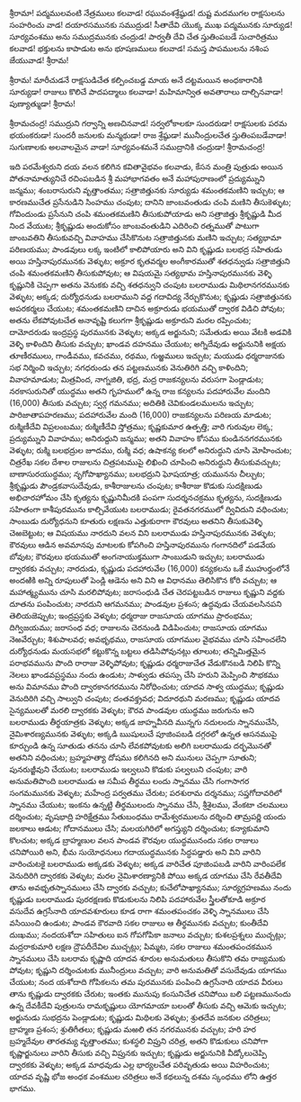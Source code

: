 ﻿శ్రీరామా! పద్మములవంటి నేత్రములు కలవాడ! రఘువంశశ్రేష్ఠుడ! దుష్ట మదముగల రాక్షసులను సంహరించు వాడ! దయారసమునకు సముద్రుడ! సీతాదేవి యొక్క ముఖ పద్మమునకు సూర్యుడ! సూర్యవంశము అను సముద్రమునకు చంద్రుడ! పార్వతీ దేవి చేత స్తుతింపబడే సుచారిత్రము కలవాడ! భక్తులను కాపాడుట అను భూషణములు కలవాడ! సమస్త పాపములను నశింప జేయువాడ! శ్రీరామ! 

శ్రీరామ! మారీచుడనే రాక్షసుడిచేత కల్పించబడ్డ మాయ అనే దట్టమయిన అంధకారానికి సూర్యుడా! రాజులు కొలిచే పాదపద్మాలు కలవాడా! మహిమాన్విత అవతారాలు దాల్చినవాడా! పుణ్యాత్ముడా! శ్రీరామ! 

శ్రీరామచంద్ర! సముద్రుని గర్వాన్ని అణచినవాడ! సర్వలోకాలకూ సుందరుడా! రాక్షసులకు పరమ భయంకరుడా! సుందరీ జనులకు మన్మథుడా! రాజ శ్రేష్ఠుడా! మునీంద్రులచేత స్తుతింపబడేవాడా! సుగుణాలకు అలవాలమైన వాడా! సూర్యవంశమనే సముద్రానికి చంద్రుడా! శ్రీరామచంద్ర! 

ఇది పరమేశ్వరుని దయ వలన కలిగిన కవితావైభవం కలవాడు, కేసన మంత్రి పుత్రుడు అయిన పోతనామాత్యునిచే రచింపబడిన శ్రీ మహాభాగవతం అనే మహాపురాణంలో ప్రద్యుమ్నుని జన్మము; శంబరాసురుని వృత్తాంతము; సత్రాజిత్తునకు సూర్యుడు శమంతకమణిని ఇచ్చుట; ఆ కారణముచేత ప్రసేనుడిని సింహము చంపుట; దానిని జాంబవంతుడు చంపి మణిని తీసుకెళ్ళుట; గోవిందుండు ప్రసేనుని చంపి శమంతకమణిని తీసుకుపోయాడు అని సత్రాజిత్తు శ్రీకృష్ణుడి మీద నింద వేయుట; శ్రీకృష్ణుడు అందుకోసం జాంబవంతుడిని ఎదిరించి రత్నముతో పాటుగా జాంబవతిని తీసుకువచ్చి వివాహము చేసికొనుట సత్రాజిత్తునకు మణిని ఇచ్చుట; సత్యభామా పరిణయము; పాండవులు లక్క ఇంటిలో కాలిపోయారు అని విని కృష్ణుడు బలభద్ర సహితుడు అయి హస్తినాపురమునకు వెళ్ళుట; అక్రూర కృతవర్మల అంగీకారముతో శతధన్వుడు సత్రాజిత్తుని చంపి శమంతకమణిని తీసుకుపోవుట; ఆ విషయమై సత్యభామ హస్తినాపురమునకు వెళ్ళి కృష్ణునికి చెప్పగా అతను వెనుకకు వచ్చి శతధన్వుని చంపుట బలరాముడు మిథిలానగరమునకు వెళ్ళుట; అక్కడ; దుర్యోధనుడు బలరాముని వద్ద గదావిద్య నేర్చుకొనుట; కృష్ణుడు సత్రాజిత్తునకు అపరకర్మలు చేయుట; శమంతకమణిని దాచిన అక్రూరుడు భయముతో ద్వారక విడిచి పోవుట; అతను లేకపోవుటచేత అనావృష్టి కలుగగా శ్రీకృష్ణుడు అక్రూరుని మరల రప్పించుట; దామోదరుడు ఇంద్రప్రస్థ పురమునకు వెళ్ళుట; అక్కడ అర్జునుని; సమేతుడు అయి వేటకి అడవికి వెళ్ళి కాళిందిని తీసుకు వచ్చుట; ఖాండవ దహనము చేయుట; అగ్నిదేవుడు అర్జునునికి అక్షయ తూణీరములు, గాండీవము, కవచము, రథము, గుఱ్ఱములు ఇచ్చుట; మయుడు ధర్మరాజునకు సభ నిర్మించి ఇచ్చుట; నగధరుండు తన పట్టణమునకు వెనుతిరిగి వచ్చి కాళిందిని; వివాహమాడుట; మిత్రవింద, నాగ్నజితి, భద్ర, మద్ర రాజకన్యలను వరుసగా పెండ్లాడుట; నరకాసురునితో యుద్ధము అతని గృహములో ఉన్న రాజ కన్యలను పదహారువేల మందిని (16,000) తీసుకు వచ్చుట; స్వర్గ గమనము; అదితికి చెవికుండలములను ఇచ్చుట; పారిజాతాపహరణము; పదహారువేల మంది (16,000) రాజకన్యలను పరిణయ మాడుట; రుక్మిణీదేవి విప్రలంబము; రుక్మిణీదేవి స్తోత్రము; కృష్ణకుమార ఉత్పత్తి; వారి గురువుల లెక్క; ప్రద్యుమ్నుని వివాహము; అనిరుద్దుని జన్మము; అతని వివాహం కోసము కుండిననగరమునకు వెళ్ళుట; రుక్మి బలభద్రుల జూదము, రుక్మి వధ; ఉషాకన్య కలలో అనిరుద్ధుని చూసి మోహించుట; చిత్రరేఖ సకల దేశాల రాజులను చిత్రపటముపై లిఖించి చూపించి అనిరుద్ధుని తీసుకువచ్చుట; బాణాసురయుద్ధము; నృగోపాఖ్యానము; బలభద్రుని ఘోషయాత్ర; యమునను చీల్చుట; శ్రీకృష్ణుడు పౌండ్రకవాసుదేవుడు, కాశీరాజులను చంపుట; కాశీరాజు కొడుకు సుదక్షిణుడు అభిచారహోమం చేసి కృత్యను కృష్ణునిమీదకి పంపగా సుదర్శనచక్రము కృత్యను, సుదక్షిణుడు సహితంగా కాశీపురమును కాల్చివేయుట బలరాముడు; రైవతనగరములో ద్వివిదుని వధించుట; సాంబుడు దుర్యోధనుని కూతురు లక్షణను ఎత్తుకురాగా కౌరవులు అతనిని తీసుకువెళ్ళి చెఱబెట్టుట; ఆ విషయము నారదుని వలన విని బలరాముడు హస్తినాపురమునకు వెళ్ళుట; కౌరవులు ఆడిన అవమానపు మాటలకు కోపగించి హస్తినాపురమును గంగానదిలో పడవేయ బోవుట; కౌరవులు భయముతో అంగనాయుక్తముగా సాంబుడుని ఇచ్చుట; బలరాముడు ద్వారకకు వచ్చుట; నారదుడు, కృష్ణుడు పదహారువేల (16,000) కన్యకలను ఒకే ముహుర్తంలోనే అందఱికి అన్ని రూపులుతో పెండ్లి ఆడెను అని విని ఆ విధానము తెలిసికొన కోరి వచ్చుట; ఆ మహాత్మ్యమును చూసి మరలిపోవుట; జరాసంధుడి చేత చెరపట్టబడిన రాజులు కృష్ణుని వద్దకు దూతను పంపించుట; నారదుని ఆగమనము; పాండవుల ప్రశంస; ఉద్ధవుడు చేయవలసినపని తెలియజెప్పుట; ఇంద్రప్రస్థకు వెళ్ళుట; ధర్మరాజు రాజసూయ యాగము ప్రారంభము; దిగ్విజయము; జరాసంధ వధ; రాజులను చెరనుండి విడిపించుట; రాజసూయ యాగము నెఱవేర్చుట; శిశుపాలవధ; అవభృథము, రాజసూయ యాగముల వైభవము చూసి సహించలేని దుర్యోధనుడు మయసభలో కట్టుకొన్న బట్టలు తడిసిపోవునట్లు తూలుట; తన్నిమిత్తమైన పరాభవమును పొంది రారాజు వెళ్ళిపోవుట; కృష్ణుడు ధర్మరాజుచేత వేడుకొనబడి నిలిపి కొన్ని నెలలు ఖాండవప్రస్థము నందు ఉండుట; సాళ్వుడు తపస్సు చేసి హరుని మెప్పించి సౌభకము అను విమానము పొంది ద్వారకానగరమును నిరోధించుట; యాదవ సాళ్వ యుద్ధము; కృష్ణుడు వెనుదిరిగి వచ్చి సాల్వుని చంపుట; దంతవక్త్రవధ; విదూరథుని మరణము; కృష్ణుడు యాదవ సైన్యములతో మరలి ద్వారకకు వెళ్ళుట; కౌరవ పాండవుల యుద్ధము జరుగును అని బలరాముడు తీర్థయాత్రకు వెళ్ళుట; అక్కడ జాహ్నవీనది మున్నగు నదులందు స్నానముచేసి, నైమిశారణ్యమునకు వెళ్ళుట; అక్కడి ఋషులుచే పూజింపబడి దగ్గరలో ఉన్నత ఆసనముపై కూర్చుండి ఉన్న సూతుడు తనను చూసి లేవకపోవుటకు అలిగి బలరాముడు దర్భమొనతో అతనిని వధించుట; బ్రహ్మహత్యా దోషము కలిగినది అని మునులు చెప్పగా సూతుని; పునరుజ్జీవుని చేయుట; బలరాముడు ఇల్వలుని కొడుకు పల్వలుని చంపుట; వారి అనుమతిపొంది బలరాముడు ఆ సమీప తీర్థము లందు స్నానము చేసి గంగాసాగర సంగమమునకు వెళ్ళుట; మహేంద్ర పర్వతము చేరుట; పరశురామ దర్శనము; సప్తగోదావరిలో స్నానము చేయుట; ఇంకను ఉన్నట్టి తీర్థములందు స్నానము చేసి, శ్రీశైలము, వేంకటా చలములు దర్శించుట; వృషభాద్రి హరిక్షేత్రము సేతుబంధము రామేశ్వరములను దర్శించి తామ్రపర్ణి యందు జలకాలు ఆడుట; గోదానములు చేసి; మలయగిరిలో అగస్త్యుని దర్శించుట; కన్యాకుమాని కొలచుట; అక్కడ బ్రాహ్మణుల వలన పాండవ కౌరవుల యుద్ధమునందు సకల రాజులు చనిపోయిరి అని, భీమ సుయోధనులు గదాయుద్ధమునకు సిద్ధపడ్డారు అని విని వారిని వారించుటకై బలరాముడు అక్కడకు వెళ్ళుట; అక్కడ వారిచేత పూజింపబడి వారిని వారింపలేక వెనుదిరిగి ద్వారకకు వెళ్ళుట; మరల నైమిశారణ్యానికి పోయి అక్కడ యాగము చేసి రేవతీదేవి తాను అవభృతస్నానములు చేసి ద్వారకు వచ్చుట; కుచేలోపాఖ్యానము; సూర్యగ్రహణము నందు కృష్ణుడు బలరాముడు పురరక్షణకు కొడుకులను నిలిపి పదహారువేల స్త్రీలతోకూడి అక్రూర వసుదేవ ఉగ్రసేనాది యాదవశూరులు కూడ రాగా శమంతపంచకం వెళ్ళి స్నానములు చేసి వసియించి ఉండుట; పాండవ కౌరవాది సకల రాజులు ఆ తీర్థమునకు వచ్చుట; కుంతీదేవి దుఃఖము; నందయశోదా సహితులు ఐన గోపగోపికా జనాలు వచ్చుట; కుశలప్రశ్నలు ముచ్చట్లు; మద్రరాకుమారి లక్షణ ద్రౌపదీదేవిల ముచ్చట్లు; పిమ్మట, సకల రాజులు శమంతపంచకమున స్నానములు చేసి బలరామ కృష్ణాది యాదవ శూరుల అనుమతులు తీసుకొని తమ రాజ్యముకు పోవుట; కృష్ణుని దర్శించుటకు మునీంద్రులు వచ్చుట; వారి అనుమతితో వసుదేవుడు యాగము చేయుట; నంద యశోదాది గోపికలను తమ పురమునకు పంపించి ఉగ్రసేనాది యాదవ వీరులు తాను కృష్ణుడు ద్వారకకు చేరుట; ఇంతకు మునుపు కంసునిచేత చనిపోయి బలి పట్టణమునందు ఉన్న దేవకీదేవి పుత్రులను రామకృష్ణులు యోగమాయా బలంతో తీసుకు వచ్చి ఆమెకు ఇచ్చుట; అర్జునుడు సుభద్రను పెండ్లాడుట; కృష్ణుడు మిథిలకు వెళ్ళుట; శ్రుతదేవ జనకుల చరిత్రలు; బ్రాహ్మణ ప్రశంస; శ్రుతిగీతలు; కృష్ణుడు మఱలి తన నగరమునకు వచ్చుట; హరి హర బ్రహ్మదేవుల తారతమ్య వృత్తాంతము; కుశస్థలి విప్రుని చరిత్ర, అతని కొడుకులు చనిపోగా కృష్ణార్జునులు వారిని తీసుకు వచ్చి విప్రునకు ఇచ్చుట; కృష్ణుడు అర్జునునికి వీడ్కోలుచెప్పి ద్వారకకు వెళ్ళుట; అక్కడ మాధవుడు ఎల్ల భార్యలచేత పరివృతుడు అయి విహరించుట; యాదవ వృష్ణి భోజ అంధక వంశముల చరిత్రలు అనే కథలున్న దశమ స్కంధము లోని ఉత్తర భాగము. 

